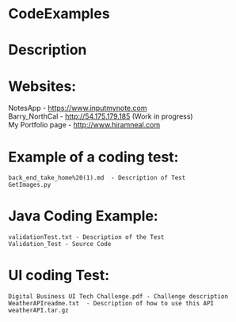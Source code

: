 # CodeExamples

# Description

# Websites:  
NotesApp - <https://www.inputmynote.com>  
Barry_NorthCal - <http://54.175.179.185>  (Work in progress)   
My Portfolio page - <http://www.hiramneal.com>

# Example of a coding test:  
    back_end_take_home%20(1).md  - Description of Test  
    GetImages.py 

# Java Coding Example:  
    validationTest.txt - Description of the Test
    Validation_Test - Source Code  
    
# UI coding Test:  
    Digital Business UI Tech Challenge.pdf - Challenge description  
    WeatherAPIreadme.txt  - Description of how to use this API  
    weatherAPI.tar.gz  
    

